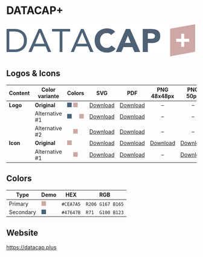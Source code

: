 # DATACAP+

![DATACAP+ Logo](datacap-plus-logo-original-500px.png)

## Logos & Icons

| Content  | Color variante | Colors                           | SVG                         | PDF                         |          PNG 48x48px          |           PNG 50px            |         PNG 162x162px          | PNG 216x216px                  | PNG 500px                      | PNG 1000px                      |
| -------- | -------------- | -------------------------------- | --------------------------- | --------------------------- | :---------------------------: | :---------------------------: | :----------------------------: | ------------------------------ | ------------------------------ | ------------------------------- |
| **Logo** | **Original**   | ![Secondary] ![Primary] ![White] | [Download][LogoOriginalSVG] | [Download][LogoOriginalPDF] |               –               |               –               |               –                | –                              | [Download][LogoOriginalPNG500] | [Download][LogoOriginalPNG1000] |
|          | Alternative #1 | ![Secondary] ![White] ![Primary] | [Download][LogoAlt1SVG]     | [Download][LogoAlt1PDF]     |               –               |               –               |               –                | –                              | [Download][LogoAlt1PNG500]     | [Download][LogoAlt1PNG1000]     |
|          | Alternative #2 | ![White] ![Primary]              | [Download][LogoAlt2SVG]     | [Download][LogoAlt2PDF]     |               –               |               –               |               –                | –                              | [Download][LogoAlt2PNG500]     | [Download][LogoAlt2PNG1000]     |
| **Icon** | **Original**   | ![Primary] ![White]              | [Download][IconOriginalSVG] | [Download][IconOriginalPDF] | [Download][IconOriginalPNG48] | [Download][IconOriginalPNG50] | [Download][IconOriginalPNG162] | [Download][IconOriginalPNG216] | [Download][IconOriginalPNG500] | [Download][IconOriginalPNG1000] |
|          | Alternative #1 | ![White] ![Primary]              | [Download][IconAlt1SVG]     | [Download][IconAlt1PDF]     |               –               |   [Download][IconAlt1PNG50]   |               –                | –                              | [Download][IconAlt1PNG500]     | [Download][IconAlt1PNG1000]     |

## Colors

| Type      | Demo         | HEX       | RGB              |
| --------- | ------------ | --------- | ---------------- |
| Primary   | ![Primary]   | `#CEA7A5` | `R206 G167 B165` |
| Secondary | ![Secondary] | `#47647B` | `R71  G100 B123` |

[Primary]: ../colors/CEA7A5.png
[Secondary]: ../colors/47647B.png
[White]: ../colors/FFFFFF.png

[LogoOriginalSVG]: datacap-plus-logo-original.svg
[LogoOriginalPDF]: datacap-plus-logo-original.pdf
[LogoOriginalPNG500]: datacap-plus-logo-original-500px.png
[LogoOriginalPNG1000]: datacap-plus-logo-original-1000px.png
[LogoAlt1SVG]: datacap-plus-logo-alt1.svg
[LogoAlt1PDF]: datacap-plus-logo-alt1.pdf
[LogoAlt1PNG500]: datacap-plus-logo-alt1-500px.png
[LogoAlt1PNG1000]: datacap-plus-logo-alt1-1000px.png
[LogoAlt2SVG]: datacap-plus-logo-alt2.svg
[LogoAlt2PDF]: datacap-plus-logo-alt2.pdf
[LogoAlt2PNG500]: datacap-plus-logo-alt2-500px.png
[LogoAlt2PNG1000]: datacap-plus-logo-alt2-1000px.png

[IconOriginalSVG]: datacap-plus-icon-original.svg
[IconOriginalPDF]: datacap-plus-icon-original.pdf
[IconOriginalPNG48]: datacap-plus-icon-original-48x48px.png
[IconOriginalPNG50]: datacap-plus-icon-original-50px.png
[IconOriginalPNG162]: datacap-plus-icon-original-162x162px.png
[IconOriginalPNG216]: datacap-plus-icon-original-216x216px.png
[IconOriginalPNG500]: datacap-plus-icon-original-500px.png
[IconOriginalPNG1000]: datacap-plus-icon-original-1000px.png
[IconAlt1SVG]: datacap-plus-icon-alt1.svg
[IconAlt1PDF]: datacap-plus-icon-alt1.pdf
[IconAlt1PNG50]: datacap-plus-icon-alt1-50px.png
[IconAlt1PNG500]: datacap-plus-icon-alt1-500px.png
[IconAlt1PNG1000]: datacap-plus-icon-alt1-1000px.png

## Website

<https://datacap.plus>
